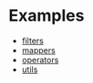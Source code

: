 # Examples

- [filters](./filters/index.md)
- [mappers](./mappers/index.md)
- [operators](./operators/index.md)
- [utils](./utils/index.md)